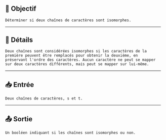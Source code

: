 # 

## 🎯 Objectif

    Déterminer si deux chaînes de caractères sont isomorphes.

---

## 📝 Détails

    Deux chaînes sont considérées isomorphes si les caractères de la première peuvent être remplacés pour obtenir la deuxième, en préservant l'ordre des caractères. Aucun caractère ne peut se mapper sur deux caractères différents, mais peut se mapper sur lui-même.

---

## 📥 Entrée

    Deux chaînes de caractères, s et t.

---

## 📤 Sortie

    Un booléen indiquant si les chaînes sont isomorphes ou non.

